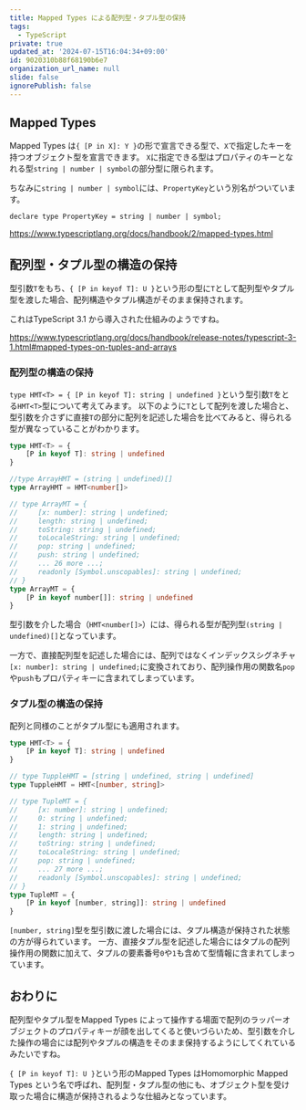 ```yaml
---
title: Mapped Types による配列型・タプル型の保持
tags:
  - TypeScript
private: true
updated_at: '2024-07-15T16:04:34+09:00'
id: 9020310b88f68190b6e7
organization_url_name: null
slide: false
ignorePublish: false
---
```

## Mapped Types
Mapped Types は`{ [P in X]: Y }`の形で宣言できる型で、`X`で指定したキーを持つオブジェクト型を宣言できます。
`X`に指定できる型はプロパティのキーとなれる型`string | number | symbol`の部分型に限られます。

ちなみに`string | number | symbol`には、`PropertyKey`という別名がついています。
```ts: typescript/lib/lib.es5.d.ts
declare type PropertyKey = string | number | symbol;
```
https://www.typescriptlang.org/docs/handbook/2/mapped-types.html

## 配列型・タプル型の構造の保持
型引数`T`をもち、`{ [P in keyof T]: U }`という形の型に`T`として配列型やタプル型を渡した場合、配列構造やタプル構造がそのまま保持されます。

これはTypeScript 3.1 から導入された仕組みのようですね。

https://www.typescriptlang.org/docs/handbook/release-notes/typescript-3-1.html#mapped-types-on-tuples-and-arrays

### 配列型の構造の保持
`type HMT<T> = { [P in keyof T]: string | undefined }`という型引数`T`をとる`HMT<T>`型について考えてみます。
以下のように`T`として配列を渡した場合と、型引数を介さずに直接`T`の部分に配列を記述した場合を比べてみると、得られる型が異なっていることがわかります。
```ts
type HMT<T> = {
    [P in keyof T]: string | undefined
}

//type ArrayHMT = (string | undefined)[]
type ArrayHMT = HMT<number[]>

// type ArrayMT = {
//     [x: number]: string | undefined;
//     length: string | undefined;
//     toString: string | undefined;
//     toLocaleString: string | undefined;
//     pop: string | undefined;
//     push: string | undefined;
//     ... 26 more ...;
//     readonly [Symbol.unscopables]: string | undefined;
// }
type ArrayMT = {
    [P in keyof number[]]: string | undefined
}

```
型引数を介した場合（`HMT<number[]>`）には、得られる型が配列型`(string | undefined)[]`となっています。

一方で、直接配列型を記述した場合には、配列ではなくインデックスシグネチャ`[x: number]: string | undefined;`に変換されており、配列操作用の関数名`pop`や`push`もプロパティキーに含まれてしまっています。

### タプル型の構造の保持
配列と同様のことがタプル型にも適用されます。
```ts
type HMT<T> = {
    [P in keyof T]: string | undefined
}

// type TuppleHMT = [string | undefined, string | undefined]
type TuppleHMT = HMT<[number, string]>

// type TupleMT = {
//     [x: number]: string | undefined;
//     0: string | undefined;
//     1: string | undefined;
//     length: string | undefined;
//     toString: string | undefined;
//     toLocaleString: string | undefined;
//     pop: string | undefined;
//     ... 27 more ...;
//     readonly [Symbol.unscopables]: string | undefined;
// }
type TupleMT = {
    [P in keyof [number, string]]: string | undefined
}
```
`[number, string]`型を型引数に渡した場合には、タプル構造が保持された状態の方が得られています。
一方、直接タプル型を記述した場合にはタプルの配列操作用の関数に加えて、タプルの要素番号`0`や`1`も含めて型情報に含まれてしまっています。

## おわりに
配列型やタプル型をMapped Types によって操作する場面で配列のラッパーオブジェクトのプロパティキーが顔を出してくると使いづらいため、型引数を介した操作の場合には配列やタプルの構造をそのまま保持するようにしてくれているみたいですね。

`{ [P in keyof T]: U }`という形のMapped Types はHomomorphic Mapped Types という名で呼ばれ、配列型・タプル型の他にも、オブジェクト型を受け取った場合に構造が保持されるような仕組みとなっています。
